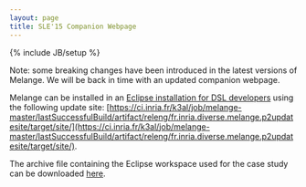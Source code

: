 ```yaml
---
layout: page
title: SLE'15 Companion Webpage
---
```

{% include JB/setup %}

Note: some breaking changes have been introduced in the latest versions of Melange. We will be back in time with an updated companion webpage.

Melange can be installed in an [Eclipse installation for DSL developers](http://www.eclipse.org/downloads/packages/eclipse-ide-java-and-dsl-developers/marsr) using the following update site: [https://ci.inria.fr/k3al/job/melange-master/lastSuccessfulBuild/artifact/releng/fr.inria.diverse.melange.p2updatesite/target/site/](https://ci.inria.fr/k3al/job/melange-master/lastSuccessfulBuild/artifact/releng/fr.inria.diverse.melange.p2updatesite/target/site/).

The archive file containing the Eclipse workspace used for the case study can be downloaded [here](http://melange-lang.org/SLE15.tar.gz).

